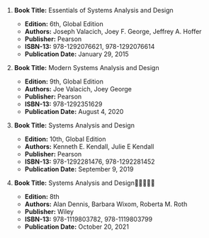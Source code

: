 1. **Book Title:** Essentials of Systems Analysis and Design
   - **Edition:** 6th, Global Edition
   - **Authors:** Joseph Valacich, Joey F. George, Jeffrey A. Hoffer
   - **Publisher:** Pearson
   - **ISBN-13:** 978-1292076621, 978-1292076614
   - **Publication Date:** January 29, 2015

2. **Book Title:** Modern Systems Analysis and Design
   - **Edition:** 9th, Global Edition
   - **Authors:** Joe Valacich, Joey George
   - **Publisher:** Pearson
   - **ISBN-13:** 978-1292351629
   - **Publication Date:** August 4, 2020

3. **Book Title:** Systems Analysis and Design
   - **Edition:** 10th, Global Edition
   - **Authors:** Kenneth E. Kendall, Julie E Kendall
   - **Publisher:** Pearson
   - **ISBN-13:** 978-1292281476, 978-1292281452
   - **Publication Date:** September 9, 2019

4. **Book Title:** Systems Analysis and Design🚨🚨🚨🚨🚨
   - **Edition:** 8th
   - **Authors:** Alan Dennis, Barbara Wixom, Roberta M. Roth
   - **Publisher:** Wiley
   - **ISBN-13:** 978-1119803782, 978-1119803799
   - **Publication Date:** October 20, 2021
